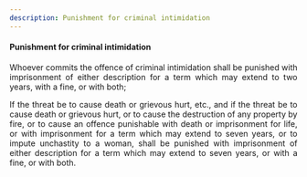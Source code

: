 ```yaml
---
description: Punishment for criminal intimidation
---
```


#### Punishment for criminal intimidation
<div style="text-align: justify">

Whoever commits the offence of criminal intimidation shall be punished with imprisonment of either description for a term which may extend to two years, with a fine, or with both;

</p>

If the threat be to cause death or grievous hurt, etc., and if the threat be to cause death or grievous hurt, or to cause the destruction of any property by fire, or to cause an offence punishable with death or imprisonment for life, or with imprisonment for a term which may extend to seven years, or to impute unchastity to a woman, shall be punished with imprisonment of either description for a term which may extend to seven years, or with a fine, or with both.

</div>